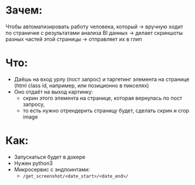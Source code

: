 # Зачем:
Чтобы автоматизировать работу человека, который 
-> вручную ходит по страничке с результатами анализа BI данных
-> делает скриншоты разных частей этой страницы 
-> отправляет их в глип

# Что:
* Даёшь на вход урлу (пост запрос) и таргетинг элемента на странице (html class id, например, или позиционно в пикселях)
* Оно отдаёт на выход картинку: 
  * скрин этого элемента на странице, которая вернулась по пост запросу, 
  * то есть нужно отрендерить страницу будет, сделать скрин и crop image

# Как:
* Запускаться будет в докере
* Нужен python3
* Микросервис с эндпоинтами:
  * `/get_screenshot/<date_start>/<date_end>/`
